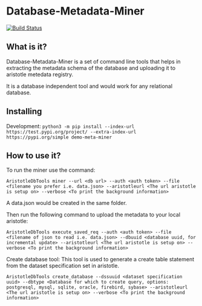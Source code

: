 # Database-Metadata-Miner

[![Build Status](https://travis-ci.org/divyanshuchauhan/database-metadata-miner.svg?branch=master)](https://travis-ci.org/divyanshuchauhan/database-metadata-miner)

## What is it?
Database-Metadata-Miner is a set of command line tools that helps in extracting the metadata schema of the database and uploading it to aristotle metedata registry.

It is a database independent tool and would work for any relational database.

## Installing
Development: `python3 -m pip install --index-url https://test.pypi.org/project/ --extra-index-url https://pypi.org/simple demo-meta-miner`

## How to use it?

To run the miner use the command:

`AristotleDbTools miner --url <db url> --auth <auth token> --file <filename you prefer i.e. data.json> --aristotleurl <The url aristotle is setup on> --verbose <To print the background information>`
 
A data.json would be created in the same folder. 

Then run the following command to upload the metadata to your local aristotle:

`AristotleDbTools execute_saved_req --auth <auth token> --file <filename of json to read i.e. data.json> --dbuuid <database uuid, for incremental update> --aristotleurl <The url aristotle is setup on> --verbose <To print the background information>`


Create database tool:
This tool is used to generate a create table statement from the dataset specification set in aristotle.

`AristotleDbTools create_database --dssuuid <dataset specification uuid> --dbtype <Database for which to create query, options: postgresql, mysql, sqlite, oracle, firebird, sybase> --aristotleurl <The url aristotle is setup on> --verbose <To print the background information>`
